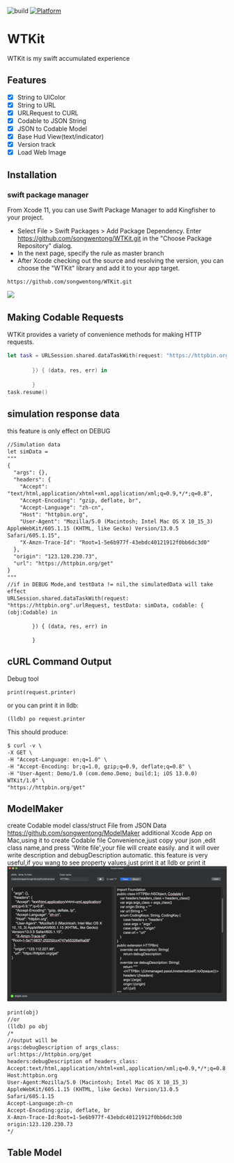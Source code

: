 ![build](https://github.com/songwentong/WTKit/workflows/build/badge.svg)
[![Platform](https://img.shields.io/cocoapods/p/Alamofire.svg?style=flat)](https://alamofire.github.io/Alamofire)

# WTKit

WTKit is my swift accumulated experience
## Features
- [x] String to UIColor
- [x] String to URL
- [x] URLRequest to CURL
- [x] Codable to JSON String
- [x] JSON to Codable Model
- [x] Base Hud View(text/indicator)
- [x] Version track
- [x] Load Web Image
## Installation
### swift package manager
From Xcode 11, you can use Swift Package Manager to add Kingfisher to your project.
 - Select File > Swift Packages > Add Package Dependency. Enter https://github.com/songwentong/WTKit.git in the "Choose Package Repository" dialog.
 - In the next page, specify the  rule as master branch
 - After Xcode checking out the source and resolving the version, you can choose the "WTKit" library and add it to your app target.
```
https://github.com/songwentong/WTKit.git
```
![](https://github.com/songwentong/WTKit/blob/master/images/swiftPackage.png)

## Making Codable Requests
WTKit provides a variety of convenience methods for making HTTP requests.

```swift
let task = URLSession.shared.dataTaskWith(request: "https://httpbin.org/get".urlRequest, codable: { (model:Codable) in

        }) { (data, res, err) in

        }
task.resume()
```

## simulation response data

this feature is only effect on DEBUG
```
//Simulation data
let simData =
"""
{
  "args": {},
  "headers": {
    "Accept": "text/html,application/xhtml+xml,application/xml;q=0.9,*/*;q=0.8",
    "Accept-Encoding": "gzip, deflate, br",
    "Accept-Language": "zh-cn",
    "Host": "httpbin.org",
    "User-Agent": "Mozilla/5.0 (Macintosh; Intel Mac OS X 10_15_3) AppleWebKit/605.1.15 (KHTML, like Gecko) Version/13.0.5 Safari/605.1.15",
    "X-Amzn-Trace-Id": "Root=1-5e6b977f-43ebdc40121912f0bb6dc3d0"
  },
  "origin": "123.120.230.73",
  "url": "https://httpbin.org/get"
}
"""
//if in DEBUG Mode,and testData != nil,the simulatedData will take effect
URLSession.shared.dataTaskWith(request: "https://httpbin.org".urlRequest, testData: simData, codable: { (obj:Codable) in

        }) { (data, res, err) in

        }

```

## cURL Command Output

Debug tool
```
print(request.printer)
```
or you can print it in lldb:

```
(lldb) po request.printer
```


This should produce:

```
$ curl -v \
-X GET \
-H "Accept-Language: en;q=1.0" \
-H "Accept-Encoding: br;q=1.0, gzip;q=0.9, deflate;q=0.8" \
-H "User-Agent: Demo/1.0 (com.demo.Demo; build:1; iOS 13.0.0) WTKit/1.0" \
"https://httpbin.org/get"
```

## ModelMaker

create Codable model class/struct File from JSON Data
https://github.com/songwentong/ModelMaker
additional Xcode App on Mac,using it to create Codable file Convenience,just copy your json ,edit class name,and press 'Write file',your file will create easily.
and it will over write description and debugDescription automatic. this feature is very useful,if you wang to see property values,just print it at lldb or print it
![](https://github.com/songwentong/WTKit/blob/master/images/modelMaker.png)

```
print(obj)
//or
(lldb) po obj
/*
//output will be
args:debugDescription of args_class:
url:https://httpbin.org/get
headers:debugDescription of headers_class:
Accept:text/html,application/xhtml+xml,application/xml;q=0.9,*/*;q=0.8
Host:httpbin.org
User-Agent:Mozilla/5.0 (Macintosh; Intel Mac OS X 10_15_3) AppleWebKit/605.1.15 (KHTML, like Gecko) Version/13.0.5 Safari/605.1.15
Accept-Language:zh-cn
Accept-Encoding:gzip, deflate, br
X-Amzn-Trace-Id:Root=1-5e6b977f-43ebdc40121912f0bb6dc3d0
origin:123.120.230.73
*/
```


## Table Model
